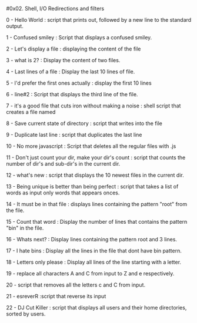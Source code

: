 #0x02. Shell, I/O Redirections and filters


0 - Hello World : script that prints out, followed by a new line to the standard output.

1 - Confused smiley : Script that displays a confused smiley.

2 - Let's display a file : displaying the content of the file

3 - what is 2? : Display the content of two files.

4 - Last lines of a file : Display the last 10 lines of file.

5 - I'd prefer the first ones actually : display the first 10 lines

6 - line#2 : Script that displays the third line of the file.

7 - it's a good file that cuts iron without making a noise : shell script that creates a file named

8 - Save current state of directory : script that writes into the file

9 - Duplicate last line : script that duplicates the last line

10 - No more javascript : Script that deletes all the regular files with .js

11 - Don't just count your dir, make your dir's count : script that counts the number of dir's and sub-dir's in the current dir.

12 - what's new : script that displays the 10 newest files in the current dir.

13 - Being unique is better than being perfect : script that takes a list of words as input only words that appears onces.

14 - It must be in that file : displays lines containing the pattern "root" from the file.

15 - Count that word : Display the number of lines that contains the pattern "bin" in the file.

16 - Whats next? : Display lines containing the pattern root and 3 lines.

17 - I hate bins : Display all the lines in the file that dont have bin pattern.

18 - Letters only please : Display all lines of the line starting with a letter.

19 - replace all characters A and C from input to Z and e respectively.

20 - script that removes all the letters c and C from input.

21 - esreverR :script that reverse its input

22 - DJ Cut Killer : script that displays all users and their home directories, sorted by users.
